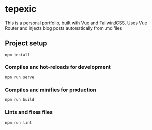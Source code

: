 # tepexic

This is a personal portfolio, built with Vue and TailwindCSS. Uses Vue Router and injects blog posts automatically from .md files

## Project setup
```
npm install
```

### Compiles and hot-reloads for development
```
npm run serve
```

### Compiles and minifies for production
```
npm run build
```

### Lints and fixes files
```
npm run lint
```
